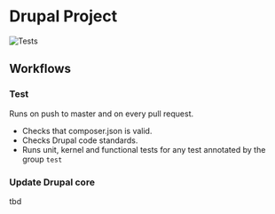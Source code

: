 # Drupal Project

![Tests](https://github.com/johndevman/drupal-project/workflows/Tests/badge.svg)

## Workflows

### Test

Runs on push to master and on every pull request.

* Checks that composer.json is valid.
* Checks Drupal code standards.
* Runs unit, kernel and functional tests for any test annotated by the group `test`

### Update Drupal core

tbd
